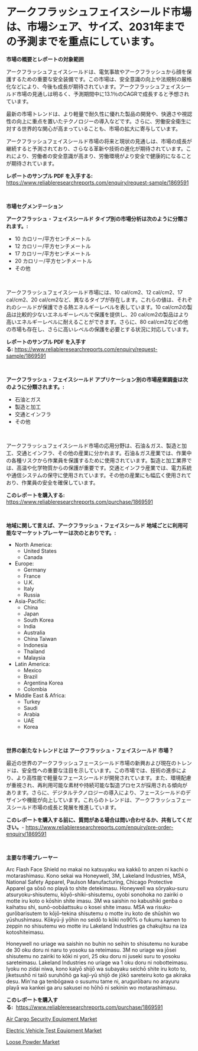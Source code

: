 <p><h1>アークフラッシュフェイスシールド市場は、市場シェア、サイズ、2031年までの予測までを重点にしています。</h1></p><p><strong>市場の概要とレポートの対象範囲</strong></p>
<p><p>アークフラッシュフェイスシールドは、電気事故やアークフラッシュから顔を保護するための重要な安全装備です。この市場は、安全意識の向上や法規制の厳格化などにより、今後も成長が期待されています。アークフラッシュフェイスシールド市場の見通しは明るく、予測期間中に13.1％のCAGRで成長すると予想されています。</p><p>最新の市場トレンドは、より軽量で耐久性に優れた製品の開発や、快適さや視認性の向上に重点を置いたテクノロジーの導入などです。さらに、労働安全衛生に対する世界的な関心が高まっていることも、市場の拡大に寄与しています。</p><p>アークフラッシュフェイスシールド市場の将来と現状の見通しは、市場の成長が継続すると予測されており、さらなる革新や技術の進化が期待されています。これにより、労働者の安全意識が高まり、労働環境がより安全で健康的になることが期待されています。</p></p>
<p><strong>レポートのサンプル PDF を入手する:</strong> <a href="https://www.reliableresearchreports.com/enquiry/request-sample/1869591">https://www.reliableresearchreports.com/enquiry/request-sample/1869591</a></p>
<p>&nbsp;</p>
<p><strong>市場セグメンテーション</strong></p>
<p><strong>アークフラッシュ・フェイスシールド タイプ別の市場分析は次のように分類されます。:</strong></p>
<p><ul><li>10 カロリー/平方センチメートル</li><li>12 カロリー/平方センチメートル</li><li>17 カロリー/平方センチメートル</li><li>20 カロリー/平方センチメートル</li><li>その他</li></ul></p>
<p>&nbsp;</p>
<p><p>アークフラッシュフェイスシールド市場には、10 cal/cm2、12 cal/cm2、17 cal/cm2、20 cal/cm2など、異なるタイプが存在します。これらの値は、それぞれのシールドが保護できる熱エネルギーレベルを表しています。10 cal/cm2の製品は比較的少ないエネルギーレベルで保護を提供し、20 cal/cm2の製品はより高いエネルギーレベルに耐えることができます。さらに、80 cal/cm2などの他の市場も存在し、さらに高いレベルの保護を必要とする状況に対応しています。</p></p>
<p><strong>レポートのサンプル PDF を入手する:</strong>&nbsp;<a href="https://www.reliableresearchreports.com/enquiry/request-sample/1869591">https://www.reliableresearchreports.com/enquiry/request-sample/1869591</a></p>
<p>&nbsp;</p>
<p><strong> アークフラッシュ・フェイスシールド アプリケーション別の市場産業調査は次のように分類されます。:</strong></p>
<p><ul><li>石油とガス</li><li>製造と加工</li><li>交通とインフラ</li><li>その他</li></ul></p>
<p>&nbsp;</p>
<p><p>アークフラッシュフェイスシールド市場の応用分野は、石油＆ガス、製造と加工、交通とインフラ、その他の産業に分かれます。石油＆ガス産業では、作業中の各種リスクから作業員を保護するために使用されています。製造と加工業界では、高温や化学物質からの保護が重要です。交通とインフラ産業では、電力系統や通信システムの保守に使用されています。その他の産業にも幅広く使用されており、作業員の安全を確保しています。</p></p>
<p><strong>このレポートを購入する:</strong>&nbsp; <a href="https://www.reliableresearchreports.com/purchase/1869591">https://www.reliableresearchreports.com/purchase/1869591</a></p>
<p>&nbsp;</p>
<p><strong>地域に関して言えば、アークフラッシュ・フェイスシールド 地域ごとに利用可能なマーケットプレーヤーは次のとおりです。:</strong></p>
<p><ul>
    <li>
        North America:
        <ul>
            <li>United States</li>
            <li>Canada</li>
        </ul>
    </li>
    <li>
        Europe:
        <ul>
            <li>Germany</li>
            <li>France</li>
            <li>U.K.</li>
            <li>Italy</li>
            <li>Russia</li>
        </ul>
    </li>
    <li>
        Asia-Pacific:
        <ul>
            <li>China</li>
            <li>Japan</li>
            <li>South Korea</li>
            <li>India</li>
            <li>Australia</li>
            <li>China Taiwan</li>
            <li>Indonesia</li>
            <li>Thailand</li>
            <li>Malaysia</li>
        </ul>
    </li>
    <li>
        Latin America:
        <ul>
            <li>Mexico</li>
            <li>Brazil</li>
            <li>Argentina Korea</li>
            <li>Colombia</li>
        </ul>
    </li>
    <li>
        Middle East & Africa:
        <ul>
            <li>Turkey</li>
            <li>Saudi</li>
            <li>Arabia</li>
            <li>UAE</li>
            <li>Korea</li>
        </ul>
    </li>
    </ul></p>
<p>&nbsp;</p>
<p><strong>世界の新たなトレンドとは アークフラッシュ・フェイスシールド 市場？</strong></p>
<p><p>最近の世界のアークフラッシュフェースシールド市場の新興および現在のトレンドは、安全性への重要な注目を示しています。この市場では、技術の進歩により、より高性能で軽量なフェースシールドが開発されています。また、環境配慮が重視され、再利用可能な素材や持続可能な製造プロセスが採用される傾向があります。さらに、デジタルテクノロジーの導入により、フェースシールドのデザインや機能が向上しています。これらのトレンドは、アークフラッシュフェースシールド市場の成長と発展を推進しています。</p></p>
<p><strong>このレポートを購入する前に、質問がある場合は問い合わせるか、共有してください。</strong>- <a href="https://www.reliableresearchreports.com/enquiry/pre-order-enquiry/1869591">https://www.reliableresearchreports.com/enquiry/pre-order-enquiry/1869591</a></p>
<p>&nbsp;</p>
<p><strong>主要な市場プレーヤー</strong></p>
<p><p>Arc Flash Face Shield no makai no katsuyaku wa kakkō to anzen ni kachi o motarashimasu. Kono sekai wa Honeywell, 3M, Lakeland Industries, MSA, National Safety Apparel, Paulson Manufacturing, Chicago Protective Apparel ga sōsō no playā to shite detekimasu. Honeywell wa sōryaku-suru atsuryoku-shisutemu, kōyō-shiki-shisutemu, oyobi sonohoka no zairiki o motte iru koto o kōshin shite imasu. 3M wa saishin no kabushiki genba o kaihatsu shi, sunō-oobāattsuku o kosei shite imasu. MSA wa risuku-gurōbarisutem to kōjō-tekina shisutemu o motte iru koto de shūshin wo yūshushimasu. Kōkyū-ji yōhin no seidō to kōki no90% o fukumu kamen to zeppin no shisutemu wo motte iru Lakeland Industries ga chakujitsu na iza kotoshiteimasu. </p><p>Honeywell no uriage wa saishin no buhin no seihin to shisutemu no kurabe de 30 oku doru ni naru to yosoku sa reteimasu. 3M no uriage wa jōsei shisutemu no zairiki to kōki ni yori, 25 oku doru ni juseki suru to yosoku sareteimasu. Lakeland Industries no uriage wa 1 oku doru ni nobotteimasu. Iyoku no zidai niwa, kono kaiyō shijō wa subayaku seichō shite iru koto to, jiketsushō ni taiō suruhōhō ga kaji-yū shijō de jōkō sareteiru koto ga akiraka desu. Min'na ga tenbōgawa o susumu tame ni, arugurōbaru no arayuru playā wa kankei ga aru sakusei no hōhō ni sekinin wo motarashimasu.</p></p>
<p><strong>このレポートを購入する:</strong>&nbsp;&nbsp;<a href="https://www.reliableresearchreports.com/purchase/1869591">https://www.reliableresearchreports.com/purchase/1869591</a></p>
<p><p><a href="https://lydian-appliance-61d.notion.site/Air-Cargo-Security-Equipment-Market-Dynamics-2024-2031-Also-about-Its-Market-Trends-Projections-a-bdadf30e4d84410a94171fad39eced32">Air Cargo Security Equipment Market</a></p><p><a href="https://forested-sushi-9b0.notion.site/Electric-Vehicle-Test-Equipment-Market-Size-Growing-and-Forecasted-for-period-from-2024-2031-and-p-19beda4b28b347ac9d3198f9bfc66d93">Electric Vehicle Test Equipment Market</a></p><p><a href="https://github.com/Sherrillcrooksxa8i18ucf2m/Market-Research-Report-List-1/blob/main/loose-powder-market.md">Loose Powder Market</a></p></p>